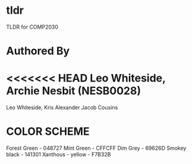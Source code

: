 # tldr
TLDR for COMP2030

# Authored By
<<<<<<< HEAD
Leo Whiteside, Archie Nesbit (NESB0028)<!--- PUT YOUR NAMES HERE !--->
=======
Leo Whiteside, <!--- PUT YOUR NAMES HERE !--->
Kris Alexander
Jacob Cousins


# COLOR SCHEME

Forest Green - 048727
Mint Green - CFFCFF
Dim Grey - 69626D
Smokey black - 141301
Xanthous - yellow - F7B32B
